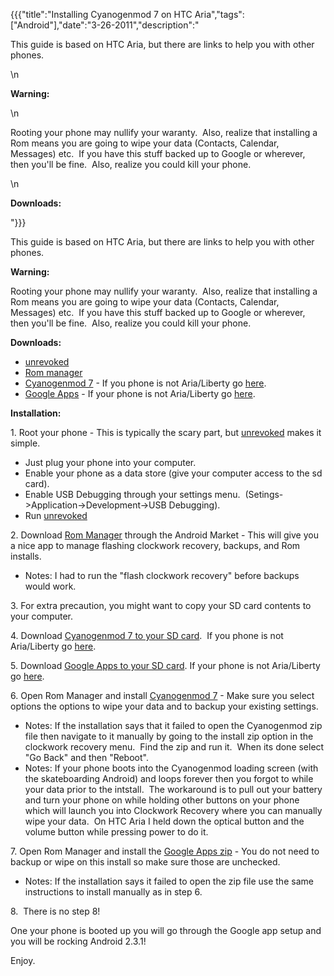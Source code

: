 {{{"title":"Installing Cyanogenmod 7 on HTC Aria","tags":["Android"],"date":"3-26-2011","description":"<p>This guide is based on HTC Aria, but there are links to help you with other phones.</p>\n<p><strong>Warning:</strong></p>\n<p>Rooting your phone may nullify your waranty.&#160; Also, realize that installing a Rom means you are going to wipe your data (Contacts, Calendar, Messages) etc.&#160; If you have this stuff backed up to Google or wherever, then you'll be fine.&#160; Also, realize you could kill your phone.</p>\n<p><strong>Downloads: </strong></p>"}}}

<p>This guide is based on HTC Aria, but there are links to help you with other phones.</p>
<p><strong>Warning:</strong></p>
<p>Rooting your phone may nullify your waranty.&#160; Also, realize that installing a Rom means you are going to wipe your data (Contacts, Calendar, Messages) etc.&#160; If you have this stuff backed up to Google or wherever, then you'll be fine.&#160; Also, realize you could kill your phone.</p>
<p><strong>Downloads: </strong></p>
<ul>
<li><a href="http://unrevoked.com/" target="_blank">unrevoked </a></li>
<li><a href="https://market.android.com/details?id=com.koushikdutta.rommanager&#38;feature=search_result" target="_blank">Rom manager </a></li>
<li><a href="http://download.cyanogenmod.com/?type=RC&#38;device=liberty" target="_blank">Cyanogenmod 7</a> - If you phone is not Aria/Liberty go <a href="http://www.cyanogenmod.com/">here</a>.</li>
<li><a href="http://android.d3xt3r01.tk/cyanogen/gapps/gapps-gb-20110307-signed.zip" target="_blank">Google Apps</a> - If your phone is not Aria/Liberty go <a href="http://wiki.cyanogenmod.com/index.php?title=Latest_Version#Google_Apps" target="_blank">here</a>.</li>
</ul>
<p><strong>Installation:</strong></p>
<p>1. Root your phone - This is typically the scary part, but <a href="http://unrevoked.com/" target="_blank">unrevoked</a> makes it simple.&#160;</p>
<ul>
<li>Just plug your phone into your computer.&#160; </li>
<li>Enable your phone as a data store (give your computer access to the sd card).&#160; </li>
<li>Enable USB Debugging through your settings menu.&#160; (Setings-&#62;Application-&#62;Development-&#62;USB Debugging).</li>
<li>Run <a href="http://unrevoked.com/" target="_blank">unrevoked</a></li>
</ul>
<p>2. Download <a href="https://market.android.com/details?id=com.koushikdutta.rommanager&#38;feature=search_result" target="_blank">Rom Manager</a> through the Android Market - This will give you a nice app to manage flashing clockwork recovery, backups, and Rom installs.</p>
<ul>
<li>Notes: I had to run the "flash clockwork recovery" before backups would work.</li>
</ul>
<p>3. For extra precaution, you might want to copy your SD card contents to your computer.</p>
<p>4. Download <a href="http://download.cyanogenmod.com/?type=RC&#38;device=liberty" target="_blank">Cyanogenmod 7 to your SD card</a>.&#160; If you phone is not Aria/Liberty go <a href="http://www.cyanogenmod.com/">here</a>.</p>
<p>5. Download <a href="http://android.d3xt3r01.tk/cyanogen/gapps/gapps-gb-20110307-signed.zip" target="_blank">Google Apps to your SD card</a>. If your phone is not Aria/Liberty go <a href="http://wiki.cyanogenmod.com/index.php?title=Latest_Version#Google_Apps" target="_blank">here</a>.</p>
<p>6. Open Rom Manager and install <a href="http://download.cyanogenmod.com/?type=RC&#38;device=liberty" target="_blank">Cyanogenmod 7</a> - Make sure you select options the options to wipe your data and to backup your existing settings.</p>
<ul>
<li>Notes: If the installation says that it failed to open the Cyanogenmod zip file then navigate to it manually by going to the install zip option in the clockwork recovery menu.&#160; Find the zip and run it.&#160; When its done select "Go Back" and then "Reboot".</li>
<li>Notes: If your phone boots into the Cyanogenmod loading screen (with the skateboarding Android) and loops forever then you forgot to while your data prior to the intstall.&#160; The workaround is to pull out your battery and turn your phone on while holding other buttons on your phone which will launch you into Clockwork Recovery where you can manually wipe your data.&#160; On HTC Aria I held down the optical button and the volume button while pressing power to do it.</li>
</ul>
<p>7. Open Rom Manager and install the <a href="http://android.d3xt3r01.tk/cyanogen/gapps/gapps-gb-20110307-signed.zip" target="_blank">Google Apps zip</a> - You do not need to backup or wipe on this install so make sure those are unchecked.&#160;</p>
<ul>
<li>Notes: If the installation says it failed to open the zip file use the same instructions to install manually as in step 6.</li>
</ul>
<p>8.&#160; There is no step 8!</p>
<p>One your phone is booted up you will go through the Google app setup and you will be rocking Android 2.3.1!</p>
<p>Enjoy.</p>
<p>&#160;</p>
<p>&#160;</p>